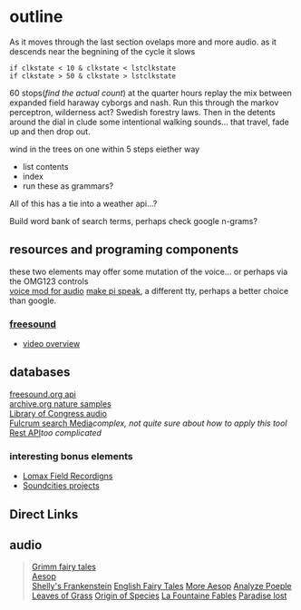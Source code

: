 # outline

As it moves through the last section ovelaps more and more audio. as it descends near the begnining of the cycle it slows
```
if clkstate < 10 & clkstate < lstclkstate
if clkstate > 50 & clkstate > lstclkstate
```
60 stops(*find the actual count*) at the quarter hours replay the mix between expanded field haraway cyborgs and nash.
Run this through the markov perceptron, wilderness act? Swedish forestry laws. Then in the detents around the dial in clude some intentional walking sounds... that travel, fade up and then drop out.

wind in the trees on one within 5 steps eiether way
* list contents
* index
* run these as grammars?

All of this has a tie into a weather api...?

Build word bank of search terms, perhaps check google n-grams?





## resources and programing components
these two elements may offer some mutation of the voice... or perhaps via the OMG123 controls  
[voice mod for audio](http://planet-geek.com/2015/10/29/hacks/using-a-raspberry-pi-as-a-realtime-voice-changer-for-halloween/)
[make pi speak](https://www.dexterindustries.com/howto/make-your-raspberry-pi-speak/), a different tty, perhaps a better choice than google.
### [freesound](https://freesound.org/docs/api/resources_apiv2.html#other-resources)
* [video overview](https://www.youtube.com/watch?v=F3RB_4GCFds)

## databases
[freesound.org api](https://freesound.org/docs/api/#)  
[archive.org nature samples](https://archive.org/details/NaturalSoundsFieldRecordingArchive)  
[Library of Congress audio](https://www.loc.gov/audio/?fa=partof%3Acatalog%7Csubject%3Afield+recordings)  
[Fulcrum search Media](https://github.com/fulcrumapp/fulcrum-python)*complex, not quite sure about how to apply this tool*  
[Rest API](https://www.twilio.com/docs/api/video/recordings-resource)*too complicated*  

### interesting bonus elements
* [Lomax Field Recordigns](http://research.culturalequity.org/home-audio.jsp)
* [Soundcities projects](http://www.soundcities.com/info.php)

## Direct Links
## audio
> [Grimm fairy tales](https://archive.org/details/grimms_english_librivox)  
> [Aesop](https://archive.org/details/aesop_fables_volume_one_librivox)  
> [Shelly's Frankenstein](https://archive.org/details/frankenstein_shelley)
> [English Fairy Tales](https://archive.org/details/english_fairy_tales_joy_librivox)
> [More Aesop](https://archive.org/details/aesop_fables_volume_three_librivox)
> [Analyze Poeple](https://archive.org/details/analyze_people_on_sight_1105_librivox)
> [Leaves of Grass](https://archive.org/details/leaves_of_grass_librivox)
> [Origin of Species](https://archive.org/details/origin_species_librivox)
> [La Fountaine Fables](https://archive.org/details/fables_lafontaine_01_librivox)
> [Paradise lost](https://archive.org/details/paradise_lost_08083_librivox)
